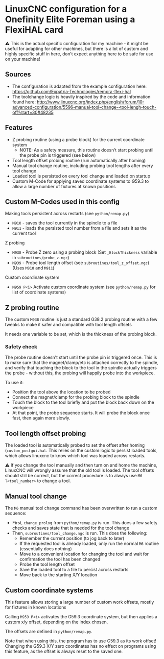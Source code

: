 # LinuxCNC configuration for a Onefinity Elite Foreman using a FlexiHAL card

⚠️ This is the actual specific configuration for my machine - it might be useful for adapting for other machines, but there is a lot of custom and highly specific stuff in here, don't expect anything here to be safe for use on your machine!

## Sources

- The configuration is adapted from the example configuration here: https://github.com/Expatria-Technologies/remora-flexi-hal
- The toolchange logic is heavily inspired by the code and information found here: http://www.linuxcnc.org/index.php/english/forum/10-advanced-configuration/5596-manual-tool-change--tool-lengh-touch-off?start=30#48235

## Features

- Z probing routine (using a probe block) for the current coordinate system
    - NOTE: As a safety measure, this routine doesn't start probing until the probe pin is triggered (see below)
- Tool length offset probing routine (run automatically after homing)
- Manual tool change routine, including probing tool lengths after every tool change
- Loaded tool is persisted on every tool change and loaded on startup
- Custom M-Code for applying saved coordinate systems to G59.3 to allow a large number of fixtures at known positions

## Custom M-Codes used in this config

Making tools persistent across restarts (see `python/remap.py`)

- `M910` - saves the tool currently in the spindle to a file
- `M911` - loads the persisted tool number from a file and sets it as the current tool

Z probing

- `M938` - Probe Z zero using a probing block (Set `_BlockThickness` variable in `subroutines/probe_z.ngc`)
- `M939` - Probe tool length offset (see `subroutines/tool_z_offset.ngc`) (Uses `M910` and `M911`)

Custom coordinate system

- `M959 P<i>` Activate custom coordinate system (see `python/remap.py` for list of coordinate systems)


## Z probing routine

The custom `M938` routine is just a standard G38.2 probing routine with a few tweaks to make it safer and compatible with tool length offsets

It needs one variable to be set, which is the thickness of the probing block.

### Safety check

The probe routine doesn't start until the probe pin is triggered once. This is to make sure that the magnet/clamp/etc is attached correctly to the spindle, and verify that touching the block to the tool in the spindle actually triggers the probe - without this, the probing will happily probe into the workpiece.

To use it:
- Position the tool above the location to be probed
- Connect the magnet/clamp for the probing block to the spindle
- Touch the block to the tool briefly and put the block back down on the workpiece
- At that point, the probe sequence starts. It will probe the block once fast, then again more slowly.

## Tool length offset probing

The loaded tool is automatically probed to set the offset after homing (`custom_postgui.hal`. This relies on the custom logic to persist loaded tools, which allows linuxcnc to know which tool was loaded across restarts.

⚠️ If you change the tool manually and then turn on and home the machine, LinuxCNC will wrongly assume that the old tool is loaded. The tool offsets should still be correct, but the correct procedure is to always use `M6 T<tool_number>` to change a tool.

## Manual tool change

The `M6` manual tool change command has been overwritten to run a custom sequence:

- First, `change_prolog` from `python/remap.py` is run. This does a few safety checks and saves state that is needed for the tool change
- Then, `subroutines/tool_change.ngc` is run. This does the following:
    - Remember the current position (to jog back to later)
    - If the requested tool is already loaded, only run the normal `M6` routine (essentially does nothing)
    - Move to a convenient location for changing the tool and wait for confirmation the tool has been changed
    - Probe the tool length offset
    - Save the loaded tool to a file to persist across restarts
    - Move back to the starting X/Y location

## Custom coordinate systems
This feature allows storing a large number of custom work offsets, mostly for fixtures in known locations

Calling `M959 P<i>` activates the G59.3 coordinate system, but then applies a custom x/y offset, depending on the index chosen.

The offsets are defined in `python/remap.py`.

Note that when using this, the program has to use G59.3 as its work offset!
Changing the G59.3 X/Y zero coordinates has no effect on programs using this feature, as the offset is always reset to the saved one.
